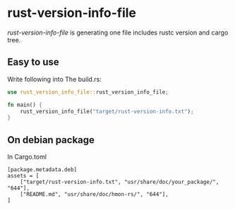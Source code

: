 # rust-version-info-file

*rust-version-info-file* is generating one file includes rustc version and cargo tree.

## Easy to use

Write following into The build.rs:

```rust
use rust_version_info_file::rust_version_info_file;

fn main() {
    rust_version_info_file("target/rust-version-info.txt");
}
```

## On debian package

In Cargo.toml

```text
[package.metadata.deb]
assets = [
    ["target/rust-version-info.txt", "usr/share/doc/your_package/", "644"],
    ["README.md", "usr/share/doc/hmon-rs/", "644"],
]
```
